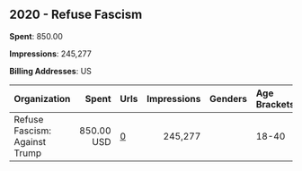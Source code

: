 ## 2020 - Refuse Fascism 
**Spent**: 850.00

**Impressions**: 245,277

**Billing Addresses**: US

|Organization|Spent|Urls|Impressions|Genders|Age Brackets|Country Codes|
|:---|---:|:---|---:|:---|:---|:---|
|Refuse Fascism: Against Trump|850.00 USD|[0](https://www.snap.com/political-ads/asset/de1bc6043a685cf0b6fcb47ef4a267bf899c97bdb63d3eb425f8bdfb9fa96d25?mediaType=mp4)|245,277||18-40|united states|
